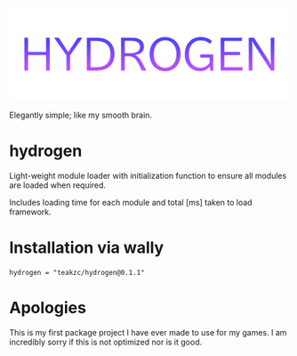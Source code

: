 <div align="center">
  <img src="./images/Hydrogen.png" class="center">
</div>

Elegantly simple; like my smooth brain.

# hydrogen

Light-weight module loader with initialization function to ensure all modules are loaded when required.

Includes loading time for each module and total [ms] taken to load framework.

# Installation via wally
```
hydrogen = "teakzc/hydrogen@0.1.1"
```

# Apologies

This is my first package project I have ever made to use for my games. I am incredibly sorry if this is not optimized nor is it good.